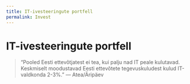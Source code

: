 ```yaml
---
title: IT-ivesteeringute portfell
permalink: Invest
---
```


# IT-ivesteeringute portfell

> “Pooled Eesti ettevõtjatest ei tea, kui palju nad IT peale kulutavad. Keskmiselt moodustavad Eesti ettevõtete tegevuskuludest kulud IT-valdkonda 2-3%.” — Atea/Äripäev
